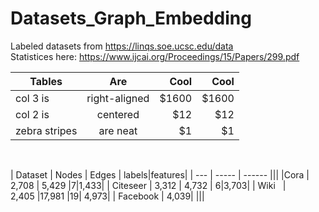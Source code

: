 # Datasets_Graph_Embedding
Labeled datasets from https://linqs.soe.ucsc.edu/data <br/>
Statistices here: https://www.ijcai.org/Proceedings/15/Papers/299.pdf

| Tables        | Are           | Cool  |  Cool  |
| ------------- |:-------------:| -----:| -----:|
| col 3 is      | right-aligned | $1600 |$1600 |
| col 2 is      | centered      |   $12 | $12 |
| zebra stripes | are neat      |    $1 |  $1 |

 <br/>

| Dataset | Nodes | Edges | labels|features|
| ---         |     -----      |          ------ |||
|Cora   |  2,708    | 5,429   |7|1,433|
| Citeseer     | 3,312 | 4,732 | 6|3,703|
| Wiki   | 2,405 |17,981 |19| 4,973|
| Facebook  | 4,039| |||


